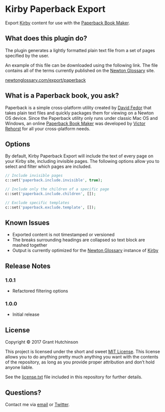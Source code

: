 # Kirby Paperback Export

Export [Kirby](https://getkirby.com/) content for use with the [Paperback Book Maker](https://ritsuko.chuma.org/paperback/).

## What does this plugin do?

The plugin generates a lightly formatted plain text file from a set of pages specified by the user.

An example of this file can be downloaded using the following link. The file contains all of the terms currently published on the [Newton Glossary](http://newtonglossary.com/) site.

[newtonglossary.com/export/paperback](http://newtonglossary.com/export/paperback)

## What is a Paperback book, you ask?

Paperback is a simple cross-platform utility created by [David Fedor](http://thefedors.com/pobox/) that takes plain text files and quickly packages them for viewing on a Newton OS device. Since the Paperback utility only runs under classic Mac OS and Windows, an online [Paperback Book Maker](https://ritsuko.chuma.org/paperback/) was developed by [Victor Rehorst](https://github.com/chuma) for all your cross-platform needs.

## Options

By default, Kirby Paperback Export will include the text of every page on your Kirby site, including invisible pages. The following options allow you to select and filter which pages are included.

```php
// Include invisible pages
c::set('paperback.include.invisible', true);

// Include only the children of a specific page
c::set('paperback.include.children', []);

// Exclude specific templates
c::set('paperback.exclude.template', []);
```

## Known Issues

+ Exported content is not timestamped or versioned
+ The breaks surrounding headings are collapsed so text block are mashed together
+ Output is currently optimized for the [Newton Glossary](http://newtonglossary.com/) instance of [Kirby](https://getkirby.com/)

## Release Notes

### 1.0.1
+ Refactored filtering options

### 1.0.0
+ Initial release

## License

Copyright © 2017 Grant Hutchinson

This project is licensed under the short and sweet [MIT License](http://opensource.org/licenses/MIT). This license allows you to do anything pretty much anything you want with the contents of the repository, as long as you provide proper attribution and don’t hold anyone liable.

See the [license.txt](https://raw.github.com/splorp/kirby-paperback-export/master/license.txt) file included in this repository for further details.

## Questions?

Contact me via [email](mailto:grant@splorp.com) or [Twitter](https://twitter.com/splorp).

